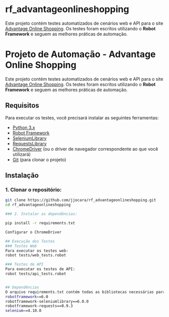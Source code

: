 # rf_advantageonlineshopping
Este projeto contém testes automatizados de cenários web e API para o site [Advantage Online Shopping](https://advantageonlineshopping.com/#/). Os testes foram escritos utilizando o **Robot Framework** e seguem as melhores práticas de automação.

# Projeto de Automação - Advantage Online Shopping

Este projeto contém testes automatizados de cenários web e API para o site [Advantage Online Shopping](https://advantageonlineshopping.com/#/). Os testes foram escritos utilizando o **Robot Framework** e seguem as melhores práticas de automação.

## Requisitos

Para executar os testes, você precisará instalar as seguintes ferramentas:

- [Python 3.x](https://www.python.org/downloads/)
- [Robot Framework](https://robotframework.org/)
- [SeleniumLibrary](https://robotframework.org/SeleniumLibrary/)
- [RequestsLibrary](https://github.com/MarketSquare/robotframework-requests)
- [ChromeDriver](https://sites.google.com/a/chromium.org/chromedriver/downloads) (ou o driver de navegador correspondente ao que você utilizará)
- [Git](https://git-scm.com/) (para clonar o projeto)

## Instalação

### 1. Clonar o repositório:

```bash
git clone https://github.com/jjocara/rf_advantageonlineshopping.git
cd rf_advantageonlineshopping

### 2. Instalar as dependências:

pip install -r requirements.txt

Configurar o ChromeDriver

## Execução dos Testes
### Testes Web
Para executar os testes web:
robot tests/web_tests.robot

### Testes de API
Para executar os testes de API:
robot tests/api_tests.robot


## Dependências
O arquivo requirements.txt contém todas as bibliotecas necessárias para a execução dos testes:
robotframework==6.0
robotframework-seleniumlibrary==6.0.0
robotframework-requests==0.9.3
selenium==4.10.0

